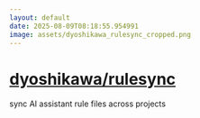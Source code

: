 ```yaml
---
layout: default
date: 2025-08-09T08:18:55.954991
image: assets/dyoshikawa_rulesync_cropped.png
---
```


# [dyoshikawa/rulesync](https://github.com/dyoshikawa/rulesync)

sync AI assistant rule files across projects
